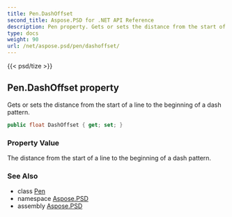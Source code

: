 ```yaml
---
title: Pen.DashOffset
second_title: Aspose.PSD for .NET API Reference
description: Pen property. Gets or sets the distance from the start of a line to the beginning of a dash pattern
type: docs
weight: 90
url: /net/aspose.psd/pen/dashoffset/
---
```

{{< psd/tize >}}
## Pen.DashOffset property

Gets or sets the distance from the start of a line to the beginning of a dash pattern.

```csharp
public float DashOffset { get; set; }
```

### Property Value

The distance from the start of a line to the beginning of a dash pattern.

### See Also

* class [Pen](../)
* namespace [Aspose.PSD](../../../aspose.psd/)
* assembly [Aspose.PSD](../../../)


